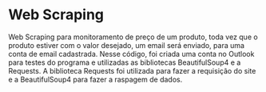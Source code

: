 # Web Scraping
Web Scraping para monitoramento de preço de um produto, toda vez que o produto estiver com o valor desejado, um email será enviado, para uma conta de email cadastrada. Nesse código, foi criada uma conta no Outlook para testes do programa e utilizadas as bibliotecas BeautifulSoup4 e a Requests. A biblioteca Requests foi utilizada para fazer a requisição do site e a BeautifulSoup4 para fazer a raspagem de dados. 

